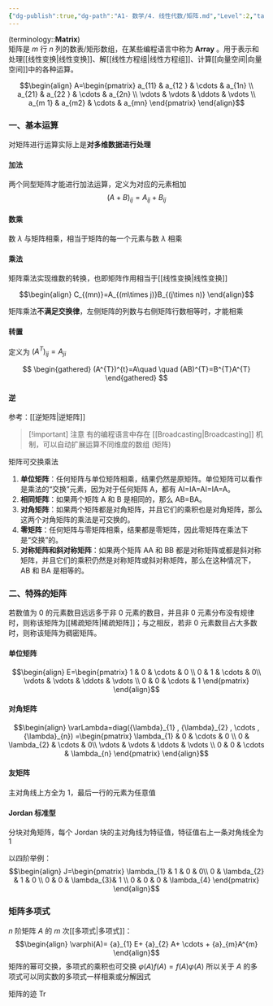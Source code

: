 ```yaml
---
{"dg-publish":true,"dg-path":"A1- 数学/4. 线性代数/矩阵.md","Level":2,"tags":["Matrix"],"permalink":"/A1- 数学/4. 线性代数/矩阵/","dgPassFrontmatter":true,"noteIcon":"","created":"2024-10-06T16:27:58.046+08:00","updated":"2025-07-16T23:05:24.918+08:00"}
---
```



(terminology::**Matrix**)   
矩阵是 $m$ 行 $n$ 列的数表/矩形数组，在某些编程语言中称为 **Array** 。用于表示和处理[[线性变换\|线性变换]]、解[[线性方程组\|线性方程组]]、计算[[向量空间\|向量空间]]中的各种运算。

$$\begin{align}
A=\begin{pmatrix}
a_{11} & a_{12 } & \cdots & a_{1n} \\
a_{21} & a_{22 } & \cdots & a_{2n} \\
\vdots  &  \vdots  & \ddots  & \vdots \\
a_{m 1} & a_{m2} & \cdots  & a_{mn}
\end{pmatrix}
\end{align}$$

### 一、基本运算
对矩阵进行运算实际上是**对多维数据进行处理**
#### 加法
两个同型矩阵才能进行加法运算，定义为对应的元素相加
$$(A+B)_{ij}=A_{ij}+B_{ij}$$
#### 数乘
数 $\lambda$ 与矩阵相乘，相当于矩阵的每一个元素与数 $\lambda$ 相乘

#### 乘法
矩阵乘法实现维数的转换，也即矩阵作用相当于[[线性变换\|线性变换]]

$$\begin{align}
C_{(mn)}=A_{(m\times j)}B_{(j\times n)}
\end{align}$$

矩阵乘法**不满足交换律**，左侧矩阵的列数与右侧矩阵行数相等时，才能相乘


#### 转置
定义为 $(A^{T})_{ij}=A_{ji}$

$$
\begin{gathered}
(A^{T})^{t}=A\quad \quad (AB)^{T}=B^{T}A^{T}
\end{gathered}
$$

#### 逆
参考：[[逆矩阵\|逆矩阵]]


>[!important] 注意
>有的编程语言中存在 [[Broadcasting\|Broadcasting]] 机制，可以自动扩展运算不同维度的数组 (矩阵)


矩阵可交换乘法
1. **单位矩阵**：任何矩阵与单位矩阵相乘，结果仍然是原矩阵。单位矩阵可以看作是乘法的“交换”元素，因为对于任何矩阵 A，都有 AI=IA=AI=IA=A。
2. **相同矩阵**：如果两个矩阵 A 和 B 是相同的，那么 AB=BA。
3. **对角矩阵**：如果两个矩阵都是对角矩阵，并且它们的乘积也是对角矩阵，那么这两个对角矩阵的乘法是可交换的。
4. **零矩阵**：任何矩阵与零矩阵相乘，结果都是零矩阵，因此零矩阵在乘法下是“交换”的。
5. **对称矩阵和斜对称矩阵**：如果两个矩阵 AA 和 BB 都是对称矩阵或都是斜对称矩阵，并且它们的乘积仍然是对称矩阵或斜对称矩阵，那么在这种情况下，AB 和 BA 是相等的。

### 二、特殊的矩阵
若数值为 0 的元素数目远远多于非 0 元素的数目，并且非 0 元素分布没有规律时，则称该矩阵为[[稀疏矩阵\|稀疏矩阵]]；与之相反，若非 0 元素数目占大多数时，则称该矩阵为稠密矩阵。

#### 单位矩阵

$$\begin{align}
E=\begin{pmatrix}
1 & 0 & \cdots & 0 \\
0 & 1 & \cdots  & 0\\
\vdots  &  \vdots  & \ddots  & \vdots \\
0 & 0 & \cdots & 1
\end{pmatrix}
\end{align}$$
#### 对角矩阵
$$\begin{align}
\varLambda=diag({\lambda}_{1} , {\lambda}_{2} , \cdots ,  {\lambda}_{n}) =\begin{pmatrix}
\lambda_{1} & 0 & \cdots & 0 \\
0 & \lambda_{2}  & \cdots  & 0\\
\vdots  &  \vdots  & \ddots  & \vdots \\
0 & 0 & \cdots & \lambda_{n}
\end{pmatrix}
\end{align}$$

#### 友矩阵
主对角线上方全为 1，最后一行的元素为任意值


#### Jordan 标准型
分块对角矩阵，每个 Jordan 块的主对角线为特征值，特征值右上一条对角线全为 1

以四阶举例：
$$\begin{align}
J=\begin{pmatrix}
\lambda_{1} & 1  & 0  & 0\\
0 & \lambda_{2} & 1 & 0 \\
0 & 0 &  \lambda_{3}& 1 \\
0  & 0 & 0 & \lambda_{4}
\end{pmatrix}
\end{align}$$



### 矩阵多项式
$n$ 阶矩阵 $A$ 的 $m$ 次[[多项式\|多项式]]：
$$\begin{align}
\varphi(A)= {a}_{1} E+ {a}_{2} A+ \cdots +  {a}_{m}A^{m}
\end{align}$$
矩阵的幂可交换，多项式的乘积也可交换 $\varphi(A)f(A)=f(A)\varphi(A)$
所以关于 $A$ 的多项式可以同实数的多项式一样相乘或分解因式

矩阵的迹 $\mathrm{Tr}$

